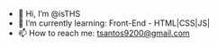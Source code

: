 - 👋 Hi, I’m @isTHS 
- 🌱 I’m currently learning: Front-End - HTML|CSS|JS|
- 📫 How to reach me: tsantos9200@gmail.com
